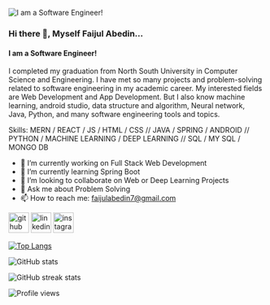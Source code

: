 ![I am a Software Engineer!](https://media-exp2.licdn.com/dms/image/C5616AQFvQAYLywYH_A/profile-displaybackgroundimage-shrink_350_1400/0/1627370061701?e=1660780800&v=beta&t=c5wmxmsiffjlbHLN-80RpYEyVPELBCrJIKvdRRlXna0)
### Hi there 👋, Myself Faijul Abedin...
#### I am a Software Engineer!


I completed my graduation from North South University in Computer Science and Engineering. I have met so many projects and problem-solving related to software engineering in my academic career. My interested fields are Web Development and App Development. But I also know machine learning, android studio, data structure and algorithm, Neural network, Java, Python, and many software engineering tools and topics.


Skills: MERN / REACT / JS / HTML / CSS // JAVA / SPRING / ANDROID // PYTHON / MACHINE LEARNING / DEEP LEARNING // SQL / MY SQL / MONGO DB


- 🔭 I’m currently working on Full Stack Web Development 
- 🌱 I’m currently learning Spring Boot 
- 👯 I’m looking to collaborate on Web or Deep Learning Projects 
- 💬 Ask me about Problem Solving 
- 📫 How to reach me: faijulabedin7@gmail.com 



[<img src='https://cdn.jsdelivr.net/npm/simple-icons@3.0.1/icons/github.svg' alt='github' height='40'>](https://github.com/faijul-abedin)  [<img src='https://cdn.jsdelivr.net/npm/simple-icons@3.0.1/icons/linkedin.svg' alt='linkedin' height='40'>](https://www.linkedin.com/in/https://www.linkedin.com/in/faijul-abedin//)  [<img src='https://cdn.jsdelivr.net/npm/simple-icons@3.0.1/icons/instagram.svg' alt='instagram' height='40'>](https://www.instagram.com/https://www.instagram.com/faijul_abedin//)  

<!-- <a href='https://archiveprogram.github.com/'><img src='https://raw.githubusercontent.com/acervenky/animated-github-badges/master/assets/acbadge.gif' width='40' height='40'></a> <a href='https://docs.github.com/en/developers'><img src='https://raw.githubusercontent.com/acervenky/animated-github-badges/master/assets/devbadge.gif' width='40' height='40'></a> <a href='https://docs.github.com/en/github/supporting-the-open-source-community-with-github-sponsors'><img src='https://raw.githubusercontent.com/acervenky/animated-github-badges/master/assets/sponsorbadge.gif' width='35' height='35'></a> 
 -->
[![Top Langs](https://github-readme-stats.vercel.app/api/top-langs/?username=faijul-abedin)](https://github.com/anuraghazra/github-readme-stats)

![GitHub stats](https://github-readme-stats.vercel.app/api?username=faijul-abedin&show_icons=true)  

![GitHub streak stats](https://github-readme-streak-stats.herokuapp.com/?user=faijul-abedin)  

![Profile views](https://gpvc.arturio.dev/faijul-abedin)  
